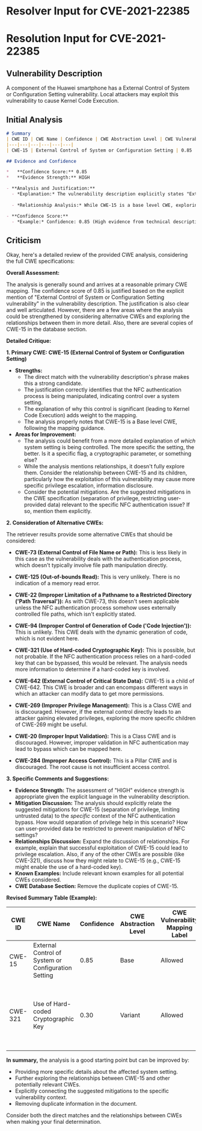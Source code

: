 # Resolver Input for CVE-2021-22385

# Resolution Input for CVE-2021-22385

## Vulnerability Description
A component of the Huawei smartphone has a External Control of System or Configuration Setting vulnerability. Local attackers may exploit this vulnerability to cause Kernel Code Execution.

## Initial Analysis
```markdown
# Summary
| CWE ID | CWE Name | Confidence | CWE Abstraction Level | CWE Vulnerability Mapping Label | CWE-Vulnerability Mapping Notes |
|---|---|---|---|---|---|
| CWE-15 | External Control of System or Configuration Setting | 0.85 | Base | Allowed | Primary CWE |

## Evidence and Confidence

*   **Confidence Score:** 0.85
*   **Evidence Strength:** HIGH

- **Analysis and Justification:**  
  - *Explanation:* The vulnerability description explicitly states "External Control of System or Configuration Setting vulnerability". This directly aligns with the definition of CWE-15, which describes a weakness where the product allows external control over system or configuration settings. The "CVE Reference Links Content Summary" mentions that the vulnerability lies in the NFC-based connection authentication process, leading to a bypass when exploited. This indicates that an attacker can potentially manipulate system configurations related to NFC authentication. The fact that this leads to Kernel Code Execution indicates a critical configuration is being controlled externally. This confirms the relevance of CWE-15. The MITRE mapping guidance for CWE-15 allows its use as it is a Base level CWE.
  
  - *Relationship Analysis:* While CWE-15 is a base level CWE, exploring its relationships reveals that it can be a root cause for other weaknesses, such as privilege escalation or information disclosure. No specific relationship is highlighted as essential in this case, but CWE-15 is a good fit as the root cause.

- **Confidence Score:**  
  - *Example:* Confidence: 0.85 (High evidence from technical description and CVE reference materials)
```

## Criticism
Okay, here's a detailed review of the provided CWE analysis, considering the full CWE specifications:

**Overall Assessment:**

The analysis is generally sound and arrives at a reasonable primary CWE mapping. The confidence score of 0.85 is justified based on the explicit mention of "External Control of System or Configuration Setting vulnerability" in the vulnerability description. The justification is also clear and well articulated. However, there are a few areas where the analysis could be strengthened by considering alternative CWEs and exploring the relationships between them in more detail. Also, there are several copies of CWE-15 in the database section.

**Detailed Critique:**

**1. Primary CWE: CWE-15 (External Control of System or Configuration Setting)**

*   **Strengths:**
    *   The direct match with the vulnerability description's phrase makes this a strong candidate.
    *   The justification correctly identifies that the NFC authentication process is being manipulated, indicating control over a system setting.
    *   The explanation of why this control is significant (leading to Kernel Code Execution) adds weight to the mapping.
    *   The analysis properly notes that CWE-15 is a Base level CWE, following the mapping guidance.
*   **Areas for Improvement:**
    *   The analysis could benefit from a more detailed explanation of *which* system setting is being controlled. The more specific the setting, the better. Is it a specific flag, a cryptographic parameter, or something else?
    *   While the analysis mentions relationships, it doesn't fully explore them. Consider the relationship between CWE-15 and its children, particularly how the exploitation of this vulnerability may cause more specific privilege escalation, information disclosure.
    *   Consider the potential mitigations. Are the suggested mitigations in the CWE specification (separation of privilege, restricting user-provided data) relevant to the specific NFC authentication issue? If so, mention them explicitly.

**2. Consideration of Alternative CWEs:**

The retriever results provide some alternative CWEs that should be considered:

*   **CWE-73 (External Control of File Name or Path):** This is less likely in this case as the vulnerability deals with the authentication process, which doesn't typically involve file path manipulation directly.

*   **CWE-125 (Out-of-bounds Read):** This is very unlikely. There is no indication of a memory read error.

*   **CWE-22 (Improper Limitation of a Pathname to a Restricted Directory ('Path Traversal')):**  As with CWE-73, this doesn't seem applicable unless the NFC authentication process somehow uses externally controlled file paths, which isn't explicitly stated.

*   **CWE-94 (Improper Control of Generation of Code ('Code Injection')):** This is unlikely. This CWE deals with the dynamic generation of code, which is not evident here.

*   **CWE-321 (Use of Hard-coded Cryptographic Key):** This is possible, but not probable. If the NFC authentication process relies on a hard-coded key that can be bypassed, this would be relevant. The analysis needs more information to determine if a hard-coded key is involved.

*   **CWE-642 (External Control of Critical State Data):** CWE-15 is a child of CWE-642. This CWE is broader and can encompass different ways in which an attacker can modify data to get more permissions.

*   **CWE-269 (Improper Privilege Management):** This is a Class CWE and is discouraged. However, if the external control directly leads to an attacker gaining elevated privileges, exploring the more specific children of CWE-269 might be useful.

*   **CWE-20 (Improper Input Validation):** This is a Class CWE and is discouraged. However, improper validation in NFC authentication may lead to bypass which can be mapped here.

*   **CWE-284 (Improper Access Control):** This is a Pillar CWE and is discouraged. The root cause is not insufficient access control.

**3. Specific Comments and Suggestions:**

*   **Evidence Strength:** The assessment of "HIGH" evidence strength is appropriate given the explicit language in the vulnerability description.
*   **Mitigation Discussion:**  The analysis should explicitly relate the suggested mitigations for CWE-15 (separation of privilege, limiting untrusted data) to the *specific* context of the NFC authentication bypass.  How would separation of privilege help in this scenario? How can user-provided data be restricted to prevent manipulation of NFC settings?
*   **Relationships Discussion:**  Expand the discussion of relationships. For example, explain that successful exploitation of CWE-15 could lead to privilege escalation. Also, if any of the other CWEs are possible (like CWE-321), discuss how they might relate to CWE-15 (e.g., CWE-15 might enable the use of a hard-coded key).
*   **Known Examples:** Include relevant known examples for all potential CWEs considered.
*   **CWE Database Section:** Remove the duplicate copies of CWE-15.

**Revised Summary Table (Example):**

| CWE ID | CWE Name | Confidence | CWE Abstraction Level | CWE Vulnerability Mapping Label | CWE-Vulnerability Mapping Notes |
|---|---|---|---|---|---|
| CWE-15 | External Control of System or Configuration Setting | 0.85 | Base | Allowed | Primary CWE |
| CWE-321 | Use of Hard-coded Cryptographic Key | 0.30 | Variant | Allowed |  Consider if NFC authentication involves a hard-coded key that is exposed by the vulnerability. |

**In summary,** the analysis is a good starting point but can be improved by:

*   Providing more specific details about the affected system setting.
*   Further exploring the relationships between CWE-15 and other potentially relevant CWEs.
*   Explicitly connecting the suggested mitigations to the specific vulnerability context.
*   Removing duplicate information in the document.

Consider both the direct matches and the relationships between CWEs
when making your final determination.
        